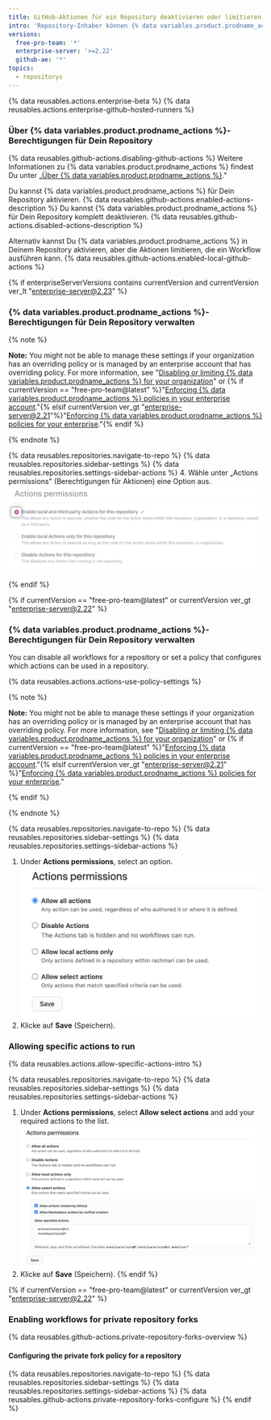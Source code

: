 ```yaml
---
title: GitHub-Aktionen für ein Repository deaktivieren oder limitieren
intro: 'Repository-Inhaber können {% data variables.product.prodname_actions %} für ein bestimmtes Repository deaktivieren, aktivieren und limitieren.'
versions:
  free-pro-team: '*'
  enterprise-server: '>=2.22'
  github-ae: '*'
topics:
  - repositorys
---
```


{% data reusables.actions.enterprise-beta %}
{% data reusables.actions.enterprise-github-hosted-runners %}

### Über {% data variables.product.prodname_actions %}-Berechtigungen für Dein Repository

{% data reusables.github-actions.disabling-github-actions %} Weitere Informationen zu {% data variables.product.prodname_actions %} findest Du unter „[Über {% data variables.product.prodname_actions %}](/actions/getting-started-with-github-actions/about-github-actions)."

Du kannst {% data variables.product.prodname_actions %} für Dein Repository aktivieren. {% data reusables.github-actions.enabled-actions-description %} Du kannst {% data variables.product.prodname_actions %} für Dein Repository komplett deaktivieren. {% data reusables.github-actions.disabled-actions-description %}

Alternativ kannst Du {% data variables.product.prodname_actions %} in Deinem Repository aktivieren, aber die Aktionen limitieren, die ein Workflow ausführen kann. {% data reusables.github-actions.enabled-local-github-actions %}

{% if enterpriseServerVersions contains currentVersion and currentVersion ver_lt "enterprise-server@2.23" %}

### {% data variables.product.prodname_actions %}-Berechtigungen für Dein Repository verwalten

{% note %}

**Note:** You might not be able to manage these settings if your organization has an overriding policy or is managed by an enterprise account that has overriding policy. For more information, see "[Disabling or limiting {% data variables.product.prodname_actions %} for your organization](/organizations/managing-organization-settings/disabling-or-limiting-github-actions-for-your-organization)" or {% if currentVersion == "free-pro-team@latest" %}"[Enforcing {% data variables.product.prodname_actions %} policies in your enterprise account](/github/setting-up-and-managing-your-enterprise/enforcing-github-actions-policies-in-your-enterprise-account)."{% elsif currentVersion ver_gt "enterprise-server@2.21"%}"[Enforcing {% data variables.product.prodname_actions %} policies for your enterprise](/enterprise/admin/github-actions/enforcing-github-actions-policies-for-your-enterprise)."{% endif %}

{% endnote %}

{% data reusables.repositories.navigate-to-repo %}
{% data reusables.repositories.sidebar-settings %}
{% data reusables.repositories.settings-sidebar-actions %}
4. Wähle unter „Actions permissions" (Berechtigungen für Aktionen) eine Option aus. ![Aktiviere, deaktiviere oder limitiere die Aktionen für dieses Repository](/assets/images/help/repository/enable-repo-actions.png)

{% endif %}

{% if currentVersion == "free-pro-team@latest" or currentVersion ver_gt "enterprise-server@2.22" %}

### {% data variables.product.prodname_actions %}-Berechtigungen für Dein Repository verwalten

You can disable all workflows for a repository or set a policy that configures which actions can be used in a repository.

{% data reusables.actions.actions-use-policy-settings %}

{% note %}

**Note:** You might not be able to manage these settings if your organization has an overriding policy or is managed by an enterprise account that has overriding policy. For more information, see "[Disabling or limiting {% data variables.product.prodname_actions %} for your organization](/organizations/managing-organization-settings/disabling-or-limiting-github-actions-for-your-organization)" or {% if currentVersion == "free-pro-team@latest" %}"[Enforcing {% data variables.product.prodname_actions %} policies in your enterprise account](/github/setting-up-and-managing-your-enterprise/enforcing-github-actions-policies-in-your-enterprise-account)."{% elsif currentVersion ver_gt "enterprise-server@2.21" %}"[Enforcing {% data variables.product.prodname_actions %} policies for your enterprise](/enterprise/admin/github-actions/enforcing-github-actions-policies-for-your-enterprise)."

{% endif %}

{% endnote %}

{% data reusables.repositories.navigate-to-repo %}
{% data reusables.repositories.sidebar-settings %}
{% data reusables.repositories.settings-sidebar-actions %}
1. Under **Actions permissions**, select an option. ![Set actions policy for this organization](/assets/images/help/repository/actions-policy.png)
1. Klicke auf **Save** (Speichern).

### Allowing specific actions to run

{% data reusables.actions.allow-specific-actions-intro %}

{% data reusables.repositories.navigate-to-repo %}
{% data reusables.repositories.sidebar-settings %}
{% data reusables.repositories.settings-sidebar-actions %}
1. Under **Actions permissions**, select **Allow select actions** and add your required actions to the list. ![Add actions to allow list](/assets/images/help/repository/actions-policy-allow-list.png)
2. Klicke auf **Save** (Speichern).
{% endif %}

{% if currentVersion == "free-pro-team@latest" or currentVersion ver_gt "enterprise-server@2.22" %}
### Enabling workflows for private repository forks

{% data reusables.github-actions.private-repository-forks-overview %}

#### Configuring the private fork policy for a repository

{% data reusables.repositories.navigate-to-repo %}
{% data reusables.repositories.sidebar-settings %}
{% data reusables.repositories.settings-sidebar-actions %}
{% data reusables.github-actions.private-repository-forks-configure %}
{% endif %}
